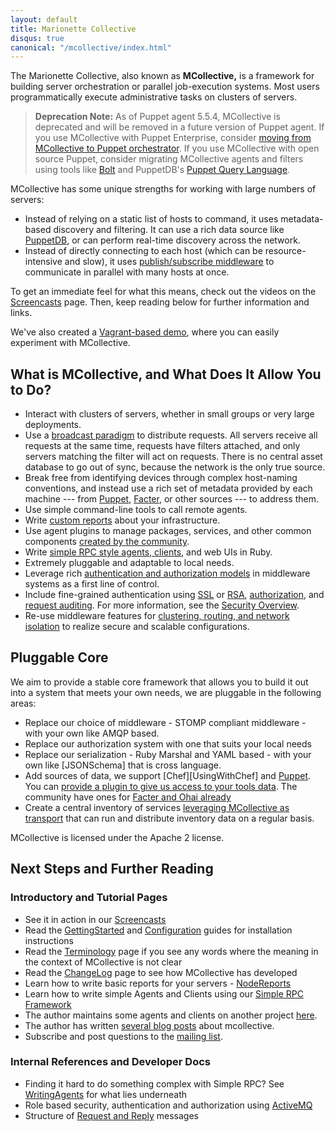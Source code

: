 ```yaml
---
layout: default
title: Marionette Collective
disqus: true
canonical: "/mcollective/index.html"
---
```


[pubsub]: https://en.wikipedia.org/wiki/Publish/subscribe
[Screencasts]: /mcollective/screencasts.html
[Amazon EC2 based demo]: /mcollective/ec2demo.html
[broadcast paradigm]: /mcollective/reference/basic/messageflow.html
[UsingWithPuppet]: /mcollective/reference/integration/puppet.html
[Facter]: /mcollective/plugin_directory/facter_via_yaml.html
[WritingFactsPlugins]: /mcollective/reference/plugins/facts.html
[NodeReports]: /mcollective/reference/ui/nodereports.html
[PluginsSite]: /mcollective/plugin_directory/
[SimpleRPCIntroduction]: /mcollective/simplerpc/
[SecurityOverview]: /mcollective/security.html
[SecurityWithActiveMQ]: /mcollective/reference/integration/activemq_security.html
[SSLSecurityPlugin]: /mcollective/reference/plugins/security_ssl.html
[AESSecurityPlugin]: /mcollective/reference/plugins/security_aes.html
[SimpleRPCAuthorization]: /mcollective/simplerpc/authorization.html
[SimpleRPCAuditing]: /mcollective/simplerpc/auditing.html
[ActiveMQClusters]: /mcollective/reference/integration/activemq_clusters.html
[JSON Schema]: http://json-schema.org/
[Registration]: /mcollective/reference/plugins/registration.html
[GettingStarted]: /mcollective/reference/basic/gettingstarted.html
[Configuration]: /mcollective/reference/basic/configuration.html
[Terminology]: /mcollective/terminology.html
[devco]: https://www.devco.net/archives/tag/mcollective
[mcollective-users]: https://groups.google.com/group/mcollective-users
[WritingAgents]: /mcollective/reference/basic/basic_agent_and_client.html
[ActiveMQ]: /mcollective/reference/integration/activemq_security.html
[MessageFormat]: /mcollective/reference/basic/messageformat.html
[ChangeLog]: /mcollective/changelog.html
[server_config]: /mcollective/configure/server.html
[Vagrant]: /mcollective/deploy/demo.html

The Marionette Collective, also known as **MCollective,** is a framework for building server orchestration or parallel job-execution systems. Most users programmatically execute administrative tasks on clusters of servers.

> **Deprecation Note:** As of Puppet agent 5.5.4, MCollective is deprecated and will be removed in a future version of Puppet agent. If you use MCollective with Puppet Enterprise, consider [moving from MCollective to Puppet orchestrator](/docs/pe/2018.1/migrating_from_mcollective_to_orchestrator.html). If you use MCollective with open source Puppet, consider migrating MCollective agents and filters using tools like [Bolt](/docs/bolt/) and PuppetDB's [Puppet Query Language](/docs/puppetdb/latest/api/query/tutorial-pql.html).

MCollective has some unique strengths for working with large numbers of servers:

* Instead of relying on a static list of hosts to command, it uses metadata-based discovery and filtering. It can use a rich data source like [PuppetDB](/puppetdb/), or can perform real-time discovery across the network.
* Instead of directly connecting to each host (which can be resource-intensive and slow), it uses [publish/subscribe middleware][pubsub] to communicate in parallel with many hosts at once.

To get an immediate feel for what this means, check out the videos on the [Screencasts][] page. Then, keep reading below for further information and links.

We've also created a [Vagrant-based demo][Vagrant], where you can easily experiment with MCollective.

## What is MCollective, and What Does It Allow You to Do?

* Interact with clusters of servers, whether in small groups or very large deployments.
* Use a [broadcast paradigm][] to distribute requests. All servers receive all requests at the same time, requests have filters attached, and only servers matching the filter will act on requests. There is no central asset database to go out of sync, because the network is the only true source.
* Break free from identifying devices through complex host-naming conventions, and instead use a rich set of metadata provided by each machine --- from [Puppet][UsingWithPuppet], [Facter][], or other sources --- to address them.
* Use simple command-line tools to call remote agents.
* Write [custom reports][NodeReports] about your infrastructure.
* Use agent plugins to manage packages, services, and other common components [created by the community][PluginsSite].
* Write [simple RPC style agents, clients][SimpleRPCIntroduction], and web UIs in Ruby.
* Extremely pluggable and adaptable to local needs.
* Leverage rich [authentication and authorization models][SecurityWithActiveMQ] in middleware systems as a first line of control.
* Include fine-grained authentication using [SSL][SSLSecurityPlugin] or [RSA][AESSecurityPlugin], [authorization][SimpleRPCAuthorization], and [request auditing][SimpleRPCAuditing]. For more information, see the [Security Overview][SecurityOverview].
* Re-use middleware features for [clustering, routing, and network isolation][ActiveMQClusters] to realize secure and scalable configurations.

## Pluggable Core
We aim to provide a stable core framework that allows you to build it out into a system that meets
your own needs, we are pluggable in the following areas:

 * Replace our choice of middleware - STOMP compliant middleware - with your own like AMQP based.
 * Replace our authorization system with one that suits your local needs
 * Replace our serialization - Ruby Marshal and YAML based - with your own like [JSONSchema] that is cross language.
 * Add sources of data, we support [Chef][UsingWithChef] and [Puppet][UsingWithPuppet].   You can
   [provide a plugin to give us access to your tools data][WritingFactsPlugins].
   The community have ones for [Facter and Ohai already][PluginsSite]
 * Create a central inventory of services [leveraging MCollective as transport][Registration]
   that can run and distribute inventory data on a regular basis.

MCollective is licensed under the Apache 2 license.

## Next Steps and Further Reading

### Introductory and Tutorial Pages
 * See it in action in our [Screencasts]
 * Read the [GettingStarted] and [Configuration] guides for installation instructions
 * Read the [Terminology] page if you see any words where the meaning in the context of MCollective is not clear
 * Read the [ChangeLog] page to see how MCollective has developed
 * Learn how to write basic reports for your servers - [NodeReports]
 * Learn how to write simple Agents and Clients using our [Simple RPC Framework][SimpleRPCIntroduction]
 * The author maintains some agents and clients on another project [here][PluginsSite].
 * The author has written [several blog posts][devco] about mcollective.
 * Subscribe and post questions to the [mailing list][mcollective-users].

### Internal References and Developer Docs
 * Finding it hard to do something complex with Simple RPC? See [WritingAgents] for what lies underneath
 * Role based security, authentication and authorization using [ActiveMQ]
 * Structure of [Request and Reply][MessageFormat] messages

